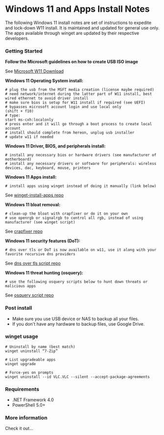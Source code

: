# Windows 11 and Apps Install Notes
The following Windows 11 install notes are set of instructions to expedite and lock-down W11 install. 
It is maintained and updated for general use only. 
The apps available through winget are updated by their respective developers.


### Getting Started
**Follow the Microsoft guidelines on how to create USB ISO image**

See [Microsoft W11 Download](https://www.microsoft.com/en-us/software-download/windows11)

**Windows 11 Operating System install:**

```
# plug the usb from the MSFT media creation (license maybe required)
# need network/internet during the latter part of W11 install, best wired ethernet to avoid driver install
# make sure bios is setup for W11 install if required (see UEFI)
# bypasses microsoft account login and use local only
(shift + f10)
# type:
start ms-cxh:localonly
# press enter and it will go through a boot process to create local account
# install should complete from hereon, unplug usb installer
# update w11 if needed
```

**Windows 11 Driver, BIOS, and peripherals install:**

```
# install any necessary bios or hardware drivers (see manufacturer of motherboard)
# install any necessary drivers or software for peripherals: wireless devices, dac, keyboard, mouse, printers
```

**Windows 11 Apps install:**

```
# install apps using winget instead of doing it manually (link below)
```

See [winget-install-apps repo](https://github.com/divemarkus/winget-install-apps)


**Windows 11 bloat removal:**

```
# clean-up the bloat with crapfixer or do it on your own
# use openrgb or signalrgb to control all rgb, instead of using manufacturer (see winget script)
```

See [crapfixer repo](https://github.com/builtbybel/CrapFixer)


**Windows 11 security features (DoT):**

```
# dns over tls or DoT is now available on w11, use it along with your favorite recursive dns providers
```

See [dns over tls script repo](https://github.com/divemarkus/scripts/blob/main/Configure-DoT.ps1)


**Windows 11 threat hunting (osquery):**

```
# use the following osquery scripts below to hunt down threats or malicious apps
```

See [osquery script repo](https://github.com/divemarkus/osquery/blob/main/W11-Threat-Hunting-v1)



### Post install
* Make sure you use USB device or NAS to backup all your files. 
* If you don't have any hardware to backup files, use Google Drive.

### winget usage

```
# Uninstall by name (best match)
winget uninstall “7-Zip”

# List upgradeable apps
winget upgrade

# Force-yes on prompts
winget uninstall --id VLC.VLC --silent --accept-package-agreements
```

### Requirements
* .NET Framework 4.0
* PowerShell 5.0+

### More information
Check it out...


